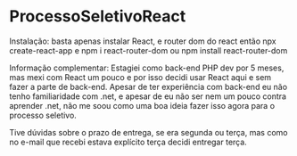 # ProcessoSeletivoReact

Instalação:
basta apenas instalar React, e router dom do react
então npx create-react-app e npm i react-router-dom ou npm install react-router-dom

Informação complementar:
Estagiei como back-end PHP dev por 5 meses, mas mexi com React um pouco e por isso
decidi usar React aqui e sem fazer a parte de back-end. Apesar de ter experiência com back-end
eu não tenho familiaridade com .net, e apesar de eu não ser nem um pouco contra aprender .net,
não me soou como uma boa ideia fazer isso agora para o processo seletivo.

Tive dúvidas sobre o prazo de entrega, se era segunda ou terça,
mas como no e-mail que recebi estava explícito terça decidi entregar terça.
